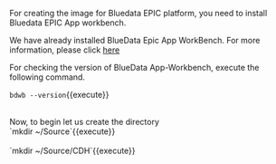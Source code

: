 For creating the image for Bluedata EPIC platform, you need to install Bluedata EPIC App workbench.

We have already installed BlueData Epic App WorkBench. For more information, please click [here](https://bluedata.zendesk.com/hc/en-us/categories/115000240313-App-Workbench)

For checking the version of BlueData App-Workbench, execute the following command.

`bdwb --version`{{execute}}

<br>
Now, to begin let us create the directory
<br>`mkdir ~/Source`{{execute}}<br>
<br>`mkdir ~/Source/CDH`{{execute}}
